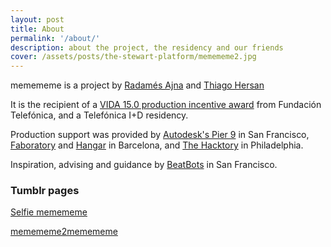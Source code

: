 ```yaml
---
layout: post
title: About
permalink: '/about/'
description: about the project, the residency and our friends
cover: /assets/posts/the-stewart-platform/memememe2.jpg
---
```

memememe is a project by [Radamés Ajna](https://radames.in) and [Thiago Hersan](http://www.thiagohersan.com/)

It is the recipient of a [VIDA 15.0 production incentive award](https://vida.fundaciontelefonica.com/proyectos/vida-15/) from Fundación Telefónica, and a Telefónica I+D residency.

Production support was provided by [Autodesk's Pier 9](http://www.instructables.com/id/Overview-Access-to-Autodesk-Pier-9-Workshop/) in San Francisco, [Faboratory](http://faboratory.org/) and [Hangar](http://hangar.org/) in Barcelona, and [The Hacktory](http://www.thehacktory.org/) in Philadelphia.

Inspiration, advising and guidance by [BeatBots](http://www.beatbots.net/) in San Francisco.

### Tumblr pages

[Selfie memememe](http://memememeselfie.tumblr.com/)

[memememe2memememe](http://memememe2memememe.tumblr.com/)
